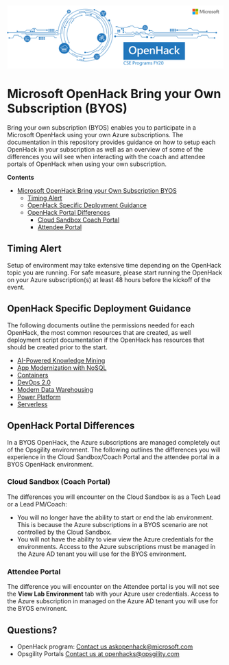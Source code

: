 ![Microsoft OpenHack](images/OpenHack.png "Microsoft Open Hack")


# Microsoft OpenHack Bring your Own Subscription (BYOS)

Bring your own subscription (BYOS) enables you to participate in a Microsoft OpenHack using your own Azure subscriptions. The documentation in this repository provides guidance on how to setup each OpenHack in your subscription as well as an overview of some of the differences you will see when interacting with the coach and attendee portals of OpenHack when using your own subscription.


**Contents**

<!-- TOC -->

- [Microsoft OpenHack Bring your Own Subscription BYOS](#microsoft-openhack-bring-your-own-subscription-byos)
    - [Timing Alert](#timing-alert)
    - [OpenHack Specific Deployment Guidance](#openhack-specific-deployment-guidance)
    - [OpenHack Portal Differences](#openhack-portal-differences)
        - [Cloud Sandbox Coach Portal](#cloud-sandbox-coach-portal)
        - [Attendee Portal](#attendee-portal)

<!-- /TOC -->


## Timing Alert
Setup of environment may take extensive time depending on the OpenHack topic you are running. For safe measure, please start running the OpenHack on your Azure subscription(s) at least 48 hours before the kickoff of the event. 


## OpenHack Specific Deployment Guidance

The following documents outline the permissions needed for each OpenHack, the most common resources that are created, as well deployment script documentation if the OpenHack has resources that should be created prior to the start. 

- [AI-Powered Knowledge Mining](knowledge-mining/deployment.md)
- [App Modernization with NoSQL](app-modernization-no-sql/deployment.md)
- [Containers](containers/deployment.md)
- [DevOps 2.0](devops-2.0/deployment.md)
- [Modern Data Warehousing](modern-data-warehousing/deployment.md)
- [Power Platform](power-platform/deployment.md)
- [Serverless](serverless/deployment.md)

## OpenHack Portal Differences

In a BYOS OpenHack, the Azure subscriptions are managed completely out of the Opsgility environment. The following outlines the differences you will experience in the Cloud Sandbox/Coach Portal and the attendee portal in a BYOS OpenHack environment.

### Cloud Sandbox (Coach Portal)

The differences you will encounter on the Cloud Sandbox is as a Tech Lead or a Lead PM/Coach:

- You will no longer have the ability to start or end the lab environment. This is because the Azure subscriptions in a BYOS scenario are not controlled by the Cloud Sandbox. 
- You will not have the ability to view view the Azure credentials for the environments. Access to the Azure subscriptions must be managed in the Azure AD tenant you will use for the BYOS environment. 

### Attendee Portal

The difference you will encounter on the Attendee portal is you will not see the **View Lab Environment** tab with your Azure user credentials. Access to the Azure subscription in managed on the Azure AD tenant you will use for the BYOS environent.



## Questions?

- OpenHack program: <a href="mailto:askopenhack@microsoft.com">Contact us askopenhack@microsoft.com</a>
- Opsgility Portals <a href="mailto:openhacks@opsgility.com">Contact us at openhacks@opsgility.com</a>